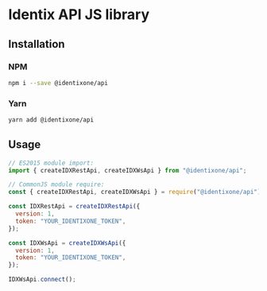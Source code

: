 # Identix API JS library

## Installation

### NPM

```bash
npm i --save @identixone/api
```

### Yarn

```bash
yarn add @identixone/api
```

## Usage

```js
// ES2015 module import:
import { createIDXRestApi, createIDXWsApi } from "@identixone/api";

// CommonJS module require:
const { createIDXRestApi, createIDXWsApi } = require("@identixone/api");

const IDXRestApi = createIDXRestApi({
  version: 1,
  token: "YOUR_IDENTIXONE_TOKEN",
});

const IDXWsApi = createIDXWsApi({
  version: 1,
  token: "YOUR_IDENTIXONE_TOKEN",
});

IDXWsApi.connect();
```
